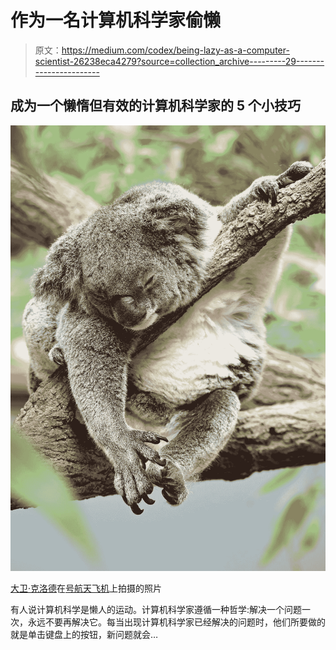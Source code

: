 # 作为一名计算机科学家偷懒

> 原文：<https://medium.com/codex/being-lazy-as-a-computer-scientist-26238eca4279?source=collection_archive---------29----------------------->

## 成为一个懒惰但有效的计算机科学家的 5 个小技巧

![](img/103032fec31b5880da25a3803928018b.png)

[大卫·克洛德](https://unsplash.com/@davidclode?utm_source=medium&utm_medium=referral)在[号航天飞机](https://unsplash.com?utm_source=medium&utm_medium=referral)上拍摄的照片

有人说计算机科学是懒人的运动。计算机科学家遵循一种哲学:解决一个问题一次，永远不要再解决它。每当出现计算机科学家已经解决的问题时，他们所要做的就是单击键盘上的按钮，新问题就会…